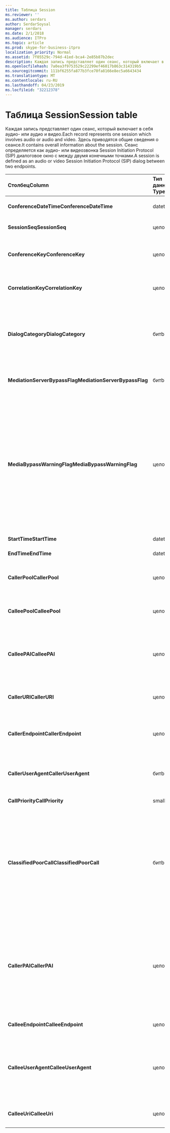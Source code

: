 ```yaml
---
title: Таблица Session
ms.reviewer: ''
ms.author: serdars
author: SerdarSoysal
manager: serdars
ms.date: 2/1/2018
ms.audience: ITPro
ms.topic: article
ms.prod: skype-for-business-itpro
localization_priority: Normal
ms.assetid: 7f05529c-794d-41ed-bca4-2e85b87b2dec
description: Каждая запись представляет один сеанс, который включает в себя аудио- или аудио и видео. Здесь приводятся общие сведения о сеансе. Сеанс определяется как аудио- или видеозвонка Session Initiation Protocol (SIP) диалоговое окно с между двумя конечными точками.
ms.openlocfilehash: 7a0ea3f9753529c22299ef46017b863c314319b5
ms.sourcegitcommit: 111bf6255fa877b3fce70fa8166e8ec5a6643434
ms.translationtype: MT
ms.contentlocale: ru-RU
ms.lasthandoff: 04/23/2019
ms.locfileid: "32212378"
---
```

# <a name="session-table"></a><span data-ttu-id="d5949-105">Таблица Session</span><span class="sxs-lookup"><span data-stu-id="d5949-105">Session table</span></span>
 
<span data-ttu-id="d5949-106">Каждая запись представляет один сеанс, который включает в себя аудио- или аудио и видео.</span><span class="sxs-lookup"><span data-stu-id="d5949-106">Each record represents one session which involves audio or audio and video.</span></span> <span data-ttu-id="d5949-107">Здесь приводятся общие сведения о сеансе.</span><span class="sxs-lookup"><span data-stu-id="d5949-107">It contains overall information about the session.</span></span> <span data-ttu-id="d5949-108">Сеанс определяется как аудио- или видеозвонка Session Initiation Protocol (SIP) диалоговое окно с между двумя конечными точками.</span><span class="sxs-lookup"><span data-stu-id="d5949-108">A session is defined as an audio or video Session Initiation Protocol (SIP) dialog between two endpoints.</span></span>
  
|<span data-ttu-id="d5949-109">**Столбец**</span><span class="sxs-lookup"><span data-stu-id="d5949-109">**Column**</span></span>|<span data-ttu-id="d5949-110">**Тип данных**</span><span class="sxs-lookup"><span data-stu-id="d5949-110">**Data Type**</span></span>|<span data-ttu-id="d5949-111">**Ключ/индекс**</span><span class="sxs-lookup"><span data-stu-id="d5949-111">**Key/Index**</span></span>|<span data-ttu-id="d5949-112">**Сведения**</span><span class="sxs-lookup"><span data-stu-id="d5949-112">**Details**</span></span>|
|:-----|:-----|:-----|:-----|
|<span data-ttu-id="d5949-113">**ConferenceDateTime**</span><span class="sxs-lookup"><span data-stu-id="d5949-113">**ConferenceDateTime**</span></span> <br/> |<span data-ttu-id="d5949-114">datetime</span><span class="sxs-lookup"><span data-stu-id="d5949-114">datetime</span></span>  <br/> |<span data-ttu-id="d5949-115">Primary</span><span class="sxs-lookup"><span data-stu-id="d5949-115">Primary</span></span>  <br/> |<span data-ttu-id="d5949-116">Ссылка из [таблицы Dialog table](dialog.md).</span><span class="sxs-lookup"><span data-stu-id="d5949-116">Referenced from the [Dialog table](dialog.md).</span></span>  <br/> |
|<span data-ttu-id="d5949-117">**SessionSeq**</span><span class="sxs-lookup"><span data-stu-id="d5949-117">**SessionSeq**</span></span> <br/> |<span data-ttu-id="d5949-118">целое</span><span class="sxs-lookup"><span data-stu-id="d5949-118">int</span></span>  <br/> |<span data-ttu-id="d5949-119">Primary</span><span class="sxs-lookup"><span data-stu-id="d5949-119">Primary</span></span>  <br/> |<span data-ttu-id="d5949-120">Ссылка из [таблицы Dialog table](dialog.md).</span><span class="sxs-lookup"><span data-stu-id="d5949-120">Referenced from the [Dialog table](dialog.md).</span></span>  <br/> |
|<span data-ttu-id="d5949-121">**ConferenceKey**</span><span class="sxs-lookup"><span data-stu-id="d5949-121">**ConferenceKey**</span></span> <br/> |<span data-ttu-id="d5949-122">целое</span><span class="sxs-lookup"><span data-stu-id="d5949-122">int</span></span>  <br/> |<span data-ttu-id="d5949-123">Внешний</span><span class="sxs-lookup"><span data-stu-id="d5949-123">Foreign</span></span>  <br/> |<span data-ttu-id="d5949-124">Ключ конференции.</span><span class="sxs-lookup"><span data-stu-id="d5949-124">Conference key.</span></span> <span data-ttu-id="d5949-125">Ссылка из [таблицы конференции](conference.md).</span><span class="sxs-lookup"><span data-stu-id="d5949-125">Referenced from the [Conference table](conference.md).</span></span>  <br/> |
|<span data-ttu-id="d5949-126">**CorrelationKey**</span><span class="sxs-lookup"><span data-stu-id="d5949-126">**CorrelationKey**</span></span> <br/> |<span data-ttu-id="d5949-127">целое</span><span class="sxs-lookup"><span data-stu-id="d5949-127">int</span></span>  <br/> |<span data-ttu-id="d5949-128">Внешний</span><span class="sxs-lookup"><span data-stu-id="d5949-128">Foreign</span></span>  <br/> |<span data-ttu-id="d5949-129">Ключ корреляции.</span><span class="sxs-lookup"><span data-stu-id="d5949-129">Correlation key.</span></span> <span data-ttu-id="d5949-130">Ссылка из [Таблица sessioncorrelation](sessioncorrelation.md).</span><span class="sxs-lookup"><span data-stu-id="d5949-130">Referenced from the [SessionCorrelation table](sessioncorrelation.md).</span></span>  <br/> |
|<span data-ttu-id="d5949-131">**DialogCategory**</span><span class="sxs-lookup"><span data-stu-id="d5949-131">**DialogCategory**</span></span> <br/> |<span data-ttu-id="d5949-132">бит</span><span class="sxs-lookup"><span data-stu-id="d5949-132">bit</span></span>  <br/> | <br/> |<span data-ttu-id="d5949-133">Категория диалога; 0 — Скайп для Business Server до сервера-посредника; 1 — сервер-посредник ветвь шлюза ТСОП.</span><span class="sxs-lookup"><span data-stu-id="d5949-133">Dialog category; 0 is Skype for Business Server to Mediation Server leg; 1 is Mediation Server to PSTN gateway leg.</span></span>  <br/> |
|<span data-ttu-id="d5949-134">**MediationServerBypassFlag**</span><span class="sxs-lookup"><span data-stu-id="d5949-134">**MediationServerBypassFlag**</span></span> <br/> |<span data-ttu-id="d5949-135">бит</span><span class="sxs-lookup"><span data-stu-id="d5949-135">bit</span></span>  <br/> ||<span data-ttu-id="d5949-136">Флаг, указывающий ли вызов обход сервера-посредника или нет.</span><span class="sxs-lookup"><span data-stu-id="d5949-136">Flag indicating if the call was bypassed or not.</span></span>  <br/> |
|<span data-ttu-id="d5949-137">**MediaBypassWarningFlag**</span><span class="sxs-lookup"><span data-stu-id="d5949-137">**MediaBypassWarningFlag**</span></span> <br/> |<span data-ttu-id="d5949-138">целое</span><span class="sxs-lookup"><span data-stu-id="d5949-138">int</span></span>  <br/> ||<span data-ttu-id="d5949-139">В этом поле, если этот параметр указан, указывает, почему звонка не обход сервера-посредника даже при совпадении идентификаторы сервера-посредника.</span><span class="sxs-lookup"><span data-stu-id="d5949-139">This field, if present, indicates why a call was not bypassed even if the bypass IDs matched.</span></span> <span data-ttu-id="d5949-140">Для Скайп Business Server определяется только одно значение.</span><span class="sxs-lookup"><span data-stu-id="d5949-140">For Skype for Business Server, only one value is defined.</span></span>  <br/> <span data-ttu-id="d5949-141">0x0001 — Неизвестный идентификатор обхода для сетевого адаптера по умолчанию.</span><span class="sxs-lookup"><span data-stu-id="d5949-141">0x0001 - Unknown bypass ID for Default network adapter.</span></span>  <br/> |
|<span data-ttu-id="d5949-142">**StartTime**</span><span class="sxs-lookup"><span data-stu-id="d5949-142">**StartTime**</span></span> <br/> |<span data-ttu-id="d5949-143">datetime</span><span class="sxs-lookup"><span data-stu-id="d5949-143">datetime</span></span>  <br/> | <br/> |<span data-ttu-id="d5949-144">Время начала вызова.</span><span class="sxs-lookup"><span data-stu-id="d5949-144">Call start time.</span></span>  <br/> |
|<span data-ttu-id="d5949-145">**EndTime**</span><span class="sxs-lookup"><span data-stu-id="d5949-145">**EndTime**</span></span> <br/> |<span data-ttu-id="d5949-146">datetime</span><span class="sxs-lookup"><span data-stu-id="d5949-146">datetime</span></span>  <br/> | <br/> |<span data-ttu-id="d5949-147">Время окончания вызова.</span><span class="sxs-lookup"><span data-stu-id="d5949-147">Call end time.</span></span>  <br/> |
|<span data-ttu-id="d5949-148">**CallerPool**</span><span class="sxs-lookup"><span data-stu-id="d5949-148">**CallerPool**</span></span> <br/> |<span data-ttu-id="d5949-149">целое</span><span class="sxs-lookup"><span data-stu-id="d5949-149">int</span></span>  <br/> |<span data-ttu-id="d5949-150">Внешний</span><span class="sxs-lookup"><span data-stu-id="d5949-150">Foreign</span></span>  <br/> |<span data-ttu-id="d5949-151">Пула вызывающего абонента.</span><span class="sxs-lookup"><span data-stu-id="d5949-151">The pool of the caller.</span></span> <span data-ttu-id="d5949-152">Ссылка из [таблицы пула](pool.md).</span><span class="sxs-lookup"><span data-stu-id="d5949-152">Referenced from the [Pool table](pool.md).</span></span>  <br/> |
|<span data-ttu-id="d5949-153">**CalleePool**</span><span class="sxs-lookup"><span data-stu-id="d5949-153">**CalleePool**</span></span> <br/> |<span data-ttu-id="d5949-154">целое</span><span class="sxs-lookup"><span data-stu-id="d5949-154">int</span></span>  <br/> |<span data-ttu-id="d5949-155">Внешний</span><span class="sxs-lookup"><span data-stu-id="d5949-155">Foreign</span></span>  <br/> |<span data-ttu-id="d5949-156">Пул получателя вызова.</span><span class="sxs-lookup"><span data-stu-id="d5949-156">The pool of the call receiver.</span></span> <span data-ttu-id="d5949-157">Ссылка из [таблицы пула](pool.md).</span><span class="sxs-lookup"><span data-stu-id="d5949-157">Referenced from the [Pool table](pool.md).</span></span>  <br/> |
|<span data-ttu-id="d5949-158">**CalleePAI**</span><span class="sxs-lookup"><span data-stu-id="d5949-158">**CalleePAI**</span></span> <br/> |<span data-ttu-id="d5949-159">целое</span><span class="sxs-lookup"><span data-stu-id="d5949-159">int</span></span>  <br/> |<span data-ttu-id="d5949-160">Внешний</span><span class="sxs-lookup"><span data-stu-id="d5949-160">Foreign</span></span>  <br/> |<span data-ttu-id="d5949-161">URI SIP в SIP удостоверения pai (PAI) получающей конечной точки.</span><span class="sxs-lookup"><span data-stu-id="d5949-161">SIP URI in the SIP p-asserted identity (PAI) of the receiving endpoint.</span></span> <span data-ttu-id="d5949-162">Ссылка из [таблицы пользователей](user-0.md).</span><span class="sxs-lookup"><span data-stu-id="d5949-162">Referenced from the [User table](user-0.md).</span></span>  <br/> |
|<span data-ttu-id="d5949-163">**CallerURI**</span><span class="sxs-lookup"><span data-stu-id="d5949-163">**CallerURI**</span></span> <br/> |<span data-ttu-id="d5949-164">целое</span><span class="sxs-lookup"><span data-stu-id="d5949-164">int</span></span>  <br/> |<span data-ttu-id="d5949-165">Внешний</span><span class="sxs-lookup"><span data-stu-id="d5949-165">Foreign</span></span>  <br/> |<span data-ttu-id="d5949-166">URI вызывающего абонента.</span><span class="sxs-lookup"><span data-stu-id="d5949-166">Caller's URI.</span></span> <span data-ttu-id="d5949-167">Ссылка из [таблицы пользователей](user-0.md).</span><span class="sxs-lookup"><span data-stu-id="d5949-167">Referenced from the [User table](user-0.md).</span></span>  <br/> |
|<span data-ttu-id="d5949-168">**CallerEndpoint**</span><span class="sxs-lookup"><span data-stu-id="d5949-168">**CallerEndpoint**</span></span> <br/> |<span data-ttu-id="d5949-169">целое</span><span class="sxs-lookup"><span data-stu-id="d5949-169">int</span></span>  <br/> |<span data-ttu-id="d5949-170">Внешний</span><span class="sxs-lookup"><span data-stu-id="d5949-170">Foreign</span></span>  <br/> |<span data-ttu-id="d5949-171">Конечная точка вызывающего абонента.</span><span class="sxs-lookup"><span data-stu-id="d5949-171">Caller's endpoint.</span></span> <span data-ttu-id="d5949-172">Ссылка из [таблицы конечной точки](endpoint.md).</span><span class="sxs-lookup"><span data-stu-id="d5949-172">Referenced from the [Endpoint table](endpoint.md).</span></span>  <br/> |
|<span data-ttu-id="d5949-173">**CallerUserAgent**</span><span class="sxs-lookup"><span data-stu-id="d5949-173">**CallerUserAgent**</span></span> <br/> |<span data-ttu-id="d5949-174">бит</span><span class="sxs-lookup"><span data-stu-id="d5949-174">bit</span></span>  <br/> |<span data-ttu-id="d5949-175">Внешний</span><span class="sxs-lookup"><span data-stu-id="d5949-175">Foreign</span></span>  <br/> |<span data-ttu-id="d5949-176">Агент пользователя вызывающего абонента.</span><span class="sxs-lookup"><span data-stu-id="d5949-176">Caller's user agent.</span></span> <span data-ttu-id="d5949-177">Ссылка из [таблицы UserAgent](useragent.md).</span><span class="sxs-lookup"><span data-stu-id="d5949-177">Referenced from the [UserAgent table](useragent.md).</span></span>  <br/> |
|<span data-ttu-id="d5949-178">**CallPriority**</span><span class="sxs-lookup"><span data-stu-id="d5949-178">**CallPriority**</span></span> <br/> |<span data-ttu-id="d5949-179">smallint</span><span class="sxs-lookup"><span data-stu-id="d5949-179">smallint</span></span>  <br/> ||<span data-ttu-id="d5949-180">Приоритет вызова.</span><span class="sxs-lookup"><span data-stu-id="d5949-180">The priority of this call.</span></span>  <br/> |
|<span data-ttu-id="d5949-181">**ClassifiedPoorCall**</span><span class="sxs-lookup"><span data-stu-id="d5949-181">**ClassifiedPoorCall**</span></span> <br/> |<span data-ttu-id="d5949-182">бит</span><span class="sxs-lookup"><span data-stu-id="d5949-182">bit</span></span>  <br/> ||<span data-ttu-id="d5949-183">Этот столбец был удален и в Скайп Business Server не используется.</span><span class="sxs-lookup"><span data-stu-id="d5949-183">This column has been deprecated and is not used in Skype for Business Server.</span></span> <span data-ttu-id="d5949-184">Вместо этого эти сведения отчета о базовых классов строки-media.</span><span class="sxs-lookup"><span data-stu-id="d5949-184">Instead, this information is reported on a per-media line bases.</span></span> <span data-ttu-id="d5949-185">Обратитесь к [таблице MediaLine](medialine-0.md) для получения дополнительных сведений.</span><span class="sxs-lookup"><span data-stu-id="d5949-185">Refer to the [MediaLine table](medialine-0.md) for more information.</span></span> <br/> |
|<span data-ttu-id="d5949-186">**CallerPAI**</span><span class="sxs-lookup"><span data-stu-id="d5949-186">**CallerPAI**</span></span> <br/> |<span data-ttu-id="d5949-187">целое</span><span class="sxs-lookup"><span data-stu-id="d5949-187">int</span></span>  <br/> |<span data-ttu-id="d5949-188">Внешний</span><span class="sxs-lookup"><span data-stu-id="d5949-188">Foreign</span></span>  <br/> |<span data-ttu-id="d5949-189">P-Asserted-Identity пользователя, выполнившего звонок.</span><span class="sxs-lookup"><span data-stu-id="d5949-189">P-Asserted-Identity of the user who placed the call.</span></span> <span data-ttu-id="d5949-190">P-Asserted-Identity (PAI) используется для передачи значение true, идентификатор пользователя, выполнившего звонок.</span><span class="sxs-lookup"><span data-stu-id="d5949-190">The P-Asserted-Identity (PAI) is used to convey the true identity of the user who placed the call.</span></span>  <br/> |
|<span data-ttu-id="d5949-191">**CalleeEndpoint**</span><span class="sxs-lookup"><span data-stu-id="d5949-191">**CalleeEndpoint**</span></span> <br/> |<span data-ttu-id="d5949-192">целое</span><span class="sxs-lookup"><span data-stu-id="d5949-192">int</span></span>  <br/> |<span data-ttu-id="d5949-193">Внешний</span><span class="sxs-lookup"><span data-stu-id="d5949-193">Foreign</span></span>  <br/> |<span data-ttu-id="d5949-194">Конечная точка, принявшего звонок.</span><span class="sxs-lookup"><span data-stu-id="d5949-194">Endpoint that received the call.</span></span>  <br/> |
|<span data-ttu-id="d5949-195">**CalleeUserAgent**</span><span class="sxs-lookup"><span data-stu-id="d5949-195">**CalleeUserAgent**</span></span> <br/> |<span data-ttu-id="d5949-196">целое</span><span class="sxs-lookup"><span data-stu-id="d5949-196">int</span></span>  <br/> |<span data-ttu-id="d5949-197">Внешний</span><span class="sxs-lookup"><span data-stu-id="d5949-197">Foreign</span></span>  <br/> |<span data-ttu-id="d5949-198">Агент пользователя используемого пользователем, принявшим вызов.</span><span class="sxs-lookup"><span data-stu-id="d5949-198">User agent employed by the user who received the call.</span></span> <span data-ttu-id="d5949-199">Агенты пользователей представления устройства конечная точка клиента.</span><span class="sxs-lookup"><span data-stu-id="d5949-199">User agents represent the client endpoint device.</span></span>  <br/> |
|<span data-ttu-id="d5949-200">**CalleeUri**</span><span class="sxs-lookup"><span data-stu-id="d5949-200">**CalleeUri**</span></span> <br/> |<span data-ttu-id="d5949-201">целое</span><span class="sxs-lookup"><span data-stu-id="d5949-201">int</span></span>  <br/> |<span data-ttu-id="d5949-202">Внешний</span><span class="sxs-lookup"><span data-stu-id="d5949-202">Foreign</span></span>  <br/> |<span data-ttu-id="d5949-203">URI-адрес SIP пользователя, принявшего звонок.</span><span class="sxs-lookup"><span data-stu-id="d5949-203">SIP URI of the user who received the call.</span></span>  <br/> |
   

